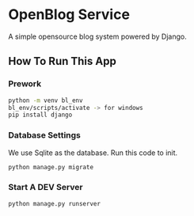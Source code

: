 # OpenBlog Service

A simple opensource blog system powered by Django.

## How To Run This App

### Prework

```bash
python -m venv bl_env
bl_env/scripts/activate -> for windows
pip install django
```

### Database Settings

We use Sqlite as the database. Run this code to init.

```bash
python manage.py migrate
```

### Start A DEV Server

```bash
python manage.py runserver
```